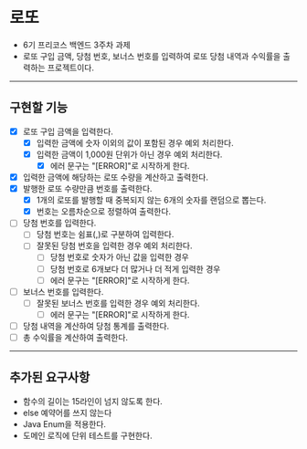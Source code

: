 # 로또
- 6기 프리코스 백엔드 3주차 과제
- 로또 구입 금액, 당첨 번호, 보너스 번호를 입력하여 로또 당첨 내역과 수익률을 출력하는 프로젝트이다.

***
## 구현할 기능
- [x] 로또 구입 금액을 입력한다.
  - [x] 입력한 금액에 숫자 이외의 값이 포함된 경우 예외 처리한다. 
  - [x] 입력한 금액이 1,000원 단위가 아닌 경우 예외 처리한다.
    - [x] 에러 문구는 "[ERROR]"로 시작하게 한다.
- [x] 입력한 금액에 해당하는 로또 수량을 계산하고 출력한다.
- [x] 발행한 로또 수량만큼 번호를 출력한다.
  - [x] 1개의 로또를 발행할 때 중복되지 않는 6개의 숫자를 랜덤으로 뽑는다. 
  - [x] 번호는 오름차순으로 정렬하여 출력한다.
- [ ] 당첨 번호를 입력한다.
  - [ ] 당첨 번호는 쉼표(,)로 구분하여 입력한다.
  - [ ] 잘못된 당첨 번호을 입력한 경우 예외 처리한다.
    - [ ] 당첨 번호로 숫자가 아닌 값을 입력한 경우
    - [ ] 당첨 번호로 6개보다 더 많거나 더 적게 입력한 경우
    - [ ] 에러 문구는 "[ERROR]"로 시작하게 한다.
- [ ] 보너스 번호를 입력한다.
  - [ ] 잘못된 보너스 번호를 입력한 경우 예외 처리한다.
    - [ ] 에러 문구는 "[ERROR]"로 시작하게 한다.
- [ ] 당첨 내역을 계산하여 당첨 통계를 출력한다.
- [ ] 총 수익률을 계산하여 출력한다. 

***
## 추가된 요구사항
- 함수의 길이는 15라인이 넘지 않도록 한다.
- else 예약어를 쓰지 않는다
- Java Enum을 적용한다.
- 도메인 로직에 단위 테스트를 구현한다. 

